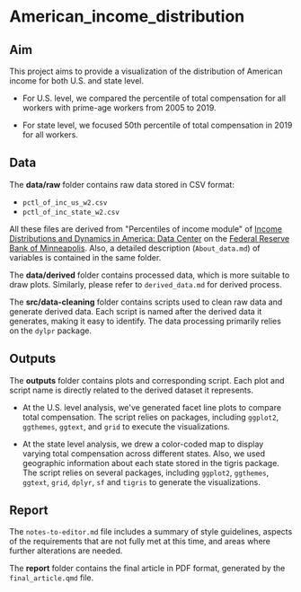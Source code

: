 # American_income_distribution

<!-- badges: start -->

<!-- badges: end -->

## Aim

This project aims to provide a visualization of the distribution of American income for both U.S. and state level.

-   For U.S. level, we compared the percentile of total compensation for all workers with prime-age workers from 2005 to 2019.

-   For state level, we focused 50th percentile of total compensation in 2019 for all workers.

## Data

The **data/raw** folder contains raw data stored in CSV format:

-   `pctl_of_inc_us_w2.csv`
-   `pctl_of_inc_state_w2.csv`

All these files are derived from "Percentiles of income module" of [Income Distributions and Dynamics in America: Data Center](https://www.minneapolisfed.org/institute/income-distributions-and-dynamics-in-america/data-center) on the [Federal Reserve Bank of Minneapolis](https://www.minneapolisfed.org/). Also, a detailed description (`About_data.md`) of variables is contained in the same folder.

The **data/derived** folder contains processed data, which is more suitable to draw plots. Similarly, please refer to `derived_data.md` for derived process.

The **src/data-cleaning** folder contains scripts used to clean raw data and generate derived data. Each script is named after the derived data it generates, making it easy to identify. The data processing primarily relies on the `dylpr` package.

## Outputs

The **outputs** folder contains plots and corresponding script. Each plot and script name is directly related to the derived dataset it represents.

-   At the U.S. level analysis, we've generated facet line plots to compare total compensation. The script relies on packages, including `ggplot2`, `ggthemes`, `ggtext`, and `grid` to execute the visualizations.

-   At the state level analysis, we drew a color-coded map to display varying total compensation across different states. Also, we used geographic information about each state stored in the tigris package. The script relies on several packages, including `ggplot2`, `ggthemes`, `ggtext`, `grid`, `dplyr`, `sf` and `tigris` to generate the visualizations.

## Report

The `notes-to-editor.md` file includes a summary of style guidelines, aspects of the requirements that are not fully met at this time, and areas where further alterations are needed.

The **report** folder contains the final article in PDF format, generated by the `final_article.qmd` file.
